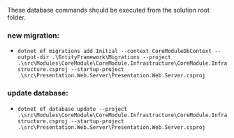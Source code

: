 These database commands should be executed from the solution root folder.

### new migration: 
- `dotnet ef migrations add Initial --context CoreModuleDbContext --output-dir .\EntityFramework\Migrations --project .\src\Modules\CoreModule\CoreModule.Infrastructure\CoreModule.Infrastructure.csproj --startup-project .\src\Presentation.Web.Server\Presentation.Web.Server.csproj`

### update database: 
- `dotnet ef database update --project .\src\Modules\CoreModule\CoreModule.Infrastructure\CoreModule.Infrastructure.csproj --startup-project .\src\Presentation.Web.Server\Presentation.Web.Server.csproj`